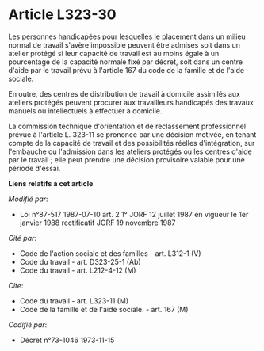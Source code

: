 # Article L323-30

Les personnes handicapées pour lesquelles le placement dans un milieu normal de travail s'avère impossible peuvent être
admises soit dans un atelier protégé si leur capacité de travail est au moins égale à un pourcentage de la capacité normale
fixé par décret, soit dans un centre d'aide par le travail prévu à l'article 167 du code de la famille et de l'aide sociale.

En outre, des centres de distribution de travail à domicile assimilés aux ateliers protégés peuvent procurer aux travailleurs
handicapés des travaux manuels ou intellectuels à effectuer à domicile.

La commission technique d'orientation et de reclassement professionnel prévue à l'article L. 323-11 se prononce par une
décision motivée, en tenant compte de la capacité de travail et des possibilités réelles d'intégration, sur l'embauche ou
l'admission dans les ateliers protégés ou les centres d'aide par le travail ; elle peut prendre une décision provisoire
valable pour une période d'essai.

**Liens relatifs à cet article**

_Modifié par_:

  - Loi n°87-517 1987-07-10 art. 2 1° JORF 12 juillet 1987 en vigueur le 1er janvier 1988 rectificatif JORF 19 novembre 1987

_Cité par_:

  - Code de l'action sociale et des familles - art. L312-1 (V)
  - Code du travail - art. D323-25-1 (Ab)
  - Code du travail - art. L212-4-12 (M)

_Cite_:

  - Code du travail - art. L323-11 (M)
  - Code de la famille et de l'aide sociale. - art. 167 (M)

_Codifié par_:

  - Décret n°73-1046 1973-11-15
